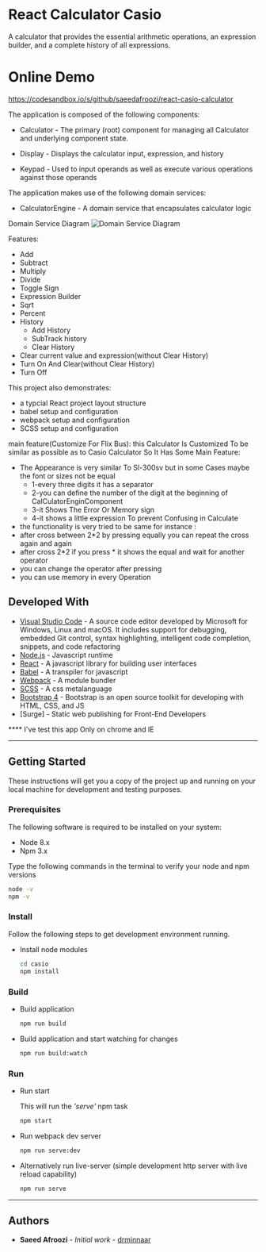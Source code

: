 # React Calculator Casio

A calculator that provides the essential arithmetic operations, an expression builder, and a complete history of all expressions.

# Online Demo

 https://codesandbox.io/s/github/saeedafroozi/react-casio-calculator


The application is composed of the following components:


* Calculator - The primary (root) component for managing all Calculator and underlying component state.

* Display - Displays the calculator input, expression, and history

* Keypad - Used to input operands as well as execute various operations against those operands


The application makes use of the following domain services:

* CalculatorEngine - A domain service that encapsulates calculator logic

Domain Service Diagram
![Domain Service Diagram](https://user-images.githubusercontent.com/33935506/34460977-173787e4-ee27-11e7-8655-0223a92a315d.png)

Features:

* Add
* Subtract
* Multiply
* Divide
* Toggle Sign
* Expression Builder
* Sqrt
* Percent
* History
  * Add History
  * SubTrack history
  * Clear History
* Clear current value and expression(without Clear History)
* Turn On And Clear(without Clear History)
* Turn Off

This project also demonstrates:

* a typcial React project layout structure
* babel setup and configuration
* webpack setup and configuration
* SCSS setup and configuration

main feature(Customize For Flix Bus):
this Calculator Is Customized To be similar as possible as to Casio Calculator So It Has Some Main Feature:
* The Appearance is very similar To Sl-300sv but in some Cases maybe the font or sizes not be equal
  * 1-every three digits it has a separator
  * 2-you can define the number of the digit at the beginning of CalCulatorEnginComponent 
  * 3-it Shows The Error Or Memory sign
  * 4-it shows a little expression To prevent Confusing in Calculate
* the functionality is very tried to be same for instance :
* after cross between 2*2 by pressing equally you can repeat the cross again and again
* after cross 2*2 if you press * it shows the equal and wait for another operator
* you can change the operator after pressing 
* you can use memory in every Operation


## Developed With

* [Visual Studio Code](https://code.visualstudio.com/) - A source code editor developed by Microsoft for Windows, Linux and macOS. It includes support for debugging, embedded Git control, syntax highlighting, intelligent code completion, snippets, and code refactoring
* [Node.js](https://nodejs.org/en/) - Javascript runtime
* [React](https://reactjs.org/) - A javascript library for building user interfaces
* [Babel](https://babeljs.io/) - A transpiler for javascript
* [Webpack](https://webpack.js.org/) - A module bundler
* [SCSS](http://sass-lang.com/) - A css metalanguage
* [Bootstrap 4](https://getbootstrap.com/) - Bootstrap is an open source toolkit for developing with HTML, CSS, and JS
* [Surge] - Static web publishing for Front-End Developers

**** I've test this app Only on chrome and IE 

---



## Getting Started

These instructions will get you a copy of the project up and running on your local machine for development and testing purposes.

### Prerequisites

The following software is required to be installed on your system:

* Node 8.x
* Npm 3.x

Type the following commands in the terminal to verify your node and npm versions

```bash
node -v
npm -v
```

### Install

Follow the following steps to get development environment running.


* Install node modules

   ```bash
   cd casio
   npm install
   ```

### Build

* Build application



  ```bash
  npm run build
  ```

* Build application and start watching for changes


  ```bash
  npm run build:watch
  ```



### Run

* Run start

  This will run the _'serve'_ npm task

  ```bash
  npm start
  ```

* Run webpack dev server

  ```bash
  npm run serve:dev
  ```

* Alternatively run live-server (simple development http server with live reload capability)

  ```bash
  npm run serve
  ```

---



## Authors

* **Saeed Afroozi** - *Initial work* - [drminnaar](https://github.com/saeedafroozi)
